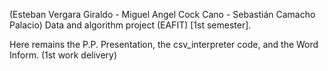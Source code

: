 (Esteban Vergara Giraldo - Miguel Angel Cock Cano - Sebastián Camacho Palacio) Data and algorithm project (EAFIT) [1st semester].

Here remains the P.P. Presentation, the csv_interpreter code, and the Word Inform. 
(1st work delivery)
